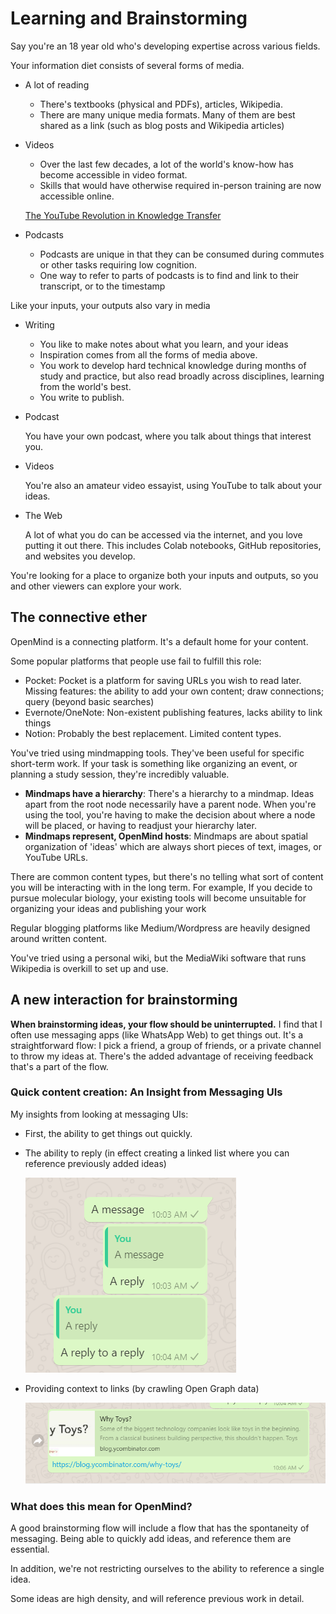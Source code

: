 # Learning and Brainstorming

Say you're an 18 year old who's developing expertise across various fields. 

Your information diet consists of several forms of media.

- A lot of reading
    - There's textbooks (physical and PDFs), articles, Wikipedia.
    - There are many unique media formats. Many of them are best shared as a link (such as blog posts and Wikipedia articles)
- Videos
    - Over the last few decades, a lot of the world's know-how has become accessible in video format.
    - Skills that would have otherwise required in-person training are now accessible online.

    [The YouTube Revolution in Knowledge Transfer](https://medium.com/@samo.burja/the-youtube-revolution-in-knowledge-transfer-cb701f82096a)

- Podcasts
    - Podcasts are unique in that they can be consumed during commutes or other tasks requiring low cognition.
    - One way to refer to parts of podcasts is to find and link to their transcript, or to the timestamp

Like your inputs, your outputs also vary in media

- Writing
    - You like to make notes about what you learn, and your ideas
    - Inspiration comes from all the forms of media above.
    - You work to develop hard technical knowledge during months of study and practice, but also read broadly across disciplines, learning from the world's best.
    - You write to publish.
- Podcast

    You have your own podcast, where you talk about things that interest you.

- Videos

    You're also an amateur video essayist, using YouTube to talk about your ideas.

- The Web

    A lot of what you do can be accessed via the internet, and you love putting it out there. This includes Colab notebooks, GitHub repositories, and websites you develop.

You're looking for a place to organize both your inputs and outputs, so you and other viewers can explore your work.

## The connective ether

OpenMind is a connecting platform. It's a default home for your content.

Some popular platforms that people use fail to fulfill this role:

- Pocket: Pocket is a platform for saving URLs you wish to read later. Missing features: the ability to add your own content; draw connections; query (beyond basic searches)
- Evernote/OneNote: Non-existent publishing features, lacks ability to link things
- Notion: Probably the best replacement. Limited content types.

You've tried using mindmapping tools. They've been useful for specific short-term work. If your task is something like organizing an event, or planning a study session, they're incredibly valuable. 

- **Mindmaps have a hierarchy**: There's a hierarchy to a mindmap. Ideas apart from the root node necessarily have a parent node. When you're using the tool, you're having to make the decision about where a node will be placed, or having to readjust your hierarchy later.
- **Mindmaps represent, OpenMind hosts**: Mindmaps are about spatial organization of 'ideas' which are always short pieces of text, images, or YouTube URLs.

There are common content types, but there's no telling what sort of content you will be interacting with in the long term. For example, If you decide to pursue molecular biology, your existing tools will become unsuitable for organizing your ideas and publishing your work

Regular blogging platforms like Medium/Wordpress are heavily designed around written content. 

You've tried using a personal wiki, but the MediaWiki software that runs Wikipedia is overkill to set up and use.

## A new interaction for brainstorming

**When brainstorming ideas, your flow should be uninterrupted.** I find that I often use messaging apps (like WhatsApp Web) to get things out. It's a straightforward flow: I pick a friend, a group of friends, or a private channel to throw my ideas at. There's the added advantage of receiving feedback that's a part of the flow.

### Quick content creation: An Insight from Messaging UIs

My insights from looking at messaging UIs:

- First, the ability to get things out quickly.
- The ability to reply (in effect creating a linked list where you can reference previously added ideas)

    ![Whatsapp replies](./whatsapp-replies.png)

- Providing context to links (by crawling Open Graph data)

    ![Open Graph context](./opengraph-context.png)

### What does this mean for OpenMind?

A good brainstorming flow will include a flow that has the spontaneity of messaging. Being able to quickly add ideas, and reference them are essential.

In addition, we're not restricting ourselves to the ability to reference a single idea. 

Some ideas are high density, and will reference previous work in detail.